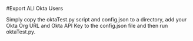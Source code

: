 #Export ALl Okta Users

Simply copy the oktaTest.py script and config.json to a directory, add your Okta Org URL and Okta API Key to the config.json file and then run oktaTest.py.
